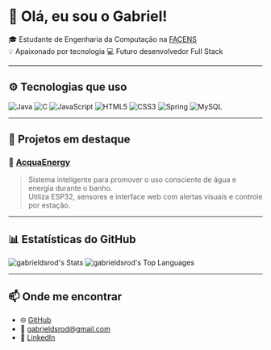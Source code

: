 # 👋 Olá, eu sou o Gabriel!

🎓 Estudante de Engenharia da Computação na [FACENS](https://facens.br)  
💡 Apaixonado por tecnologia
💻 Futuro desenvolvedor Full Stack 

---

## ⚙️ Tecnologias que uso

![Java](https://img.shields.io/badge/java-%23ED8B00.svg?style=for-the-badge&logo=openjdk&logoColor=white)
![C](https://img.shields.io/badge/C-00599C?style=for-the-badge&logo=c&logoColor=white)
![JavaScript](https://img.shields.io/badge/-JavaScript-F7DF1E?style=flat&logo=javascript&logoColor=000)
![HTML5](https://img.shields.io/badge/-HTML5-E34F26?style=flat&logo=html5&logoColor=fff)
![CSS3](https://img.shields.io/badge/-CSS3-1572B6?style=flat&logo=css3)
![Spring](https://img.shields.io/badge/spring-%236DB33F.svg?style=for-the-badge&logo=spring&logoColor=white)
![MySQL](https://img.shields.io/badge/MySQL-00000F?style=for-the-badge&logo=mysql&logoColor=white)

---

## 🚀 Projetos em destaque

### 🔹 [AcquaEnergy](https://github.com/Gabrieldsrod/AcquaEnergy)  
> Sistema inteligente para promover o uso consciente de água e energia durante o banho.  
> Utiliza ESP32, sensores e interface web com alertas visuais e controle por estação.

---

## 📊 Estatísticas do GitHub

![gabrieldsrod's Stats](https://github-readme-stats.vercel.app/api?username=gabrieldsrod&theme=vue-dark&show_icons=true&hide_border=true&count_private=true)
![gabrieldsrod's Top Languages](https://github-readme-stats.vercel.app/api/top-langs/?username=gabrieldsrod&theme=vue-dark&show_icons=true&hide_border=true&layout=compact)

---

## 📫 Onde me encontrar

- 🌐 [GitHub](https://github.com/Gabrieldsrod)
- 📧 gabrieldsrod@gmail.com
- 💼 [LinkedIn](https://www.linkedin.com/in/gabrieldsrod/)

